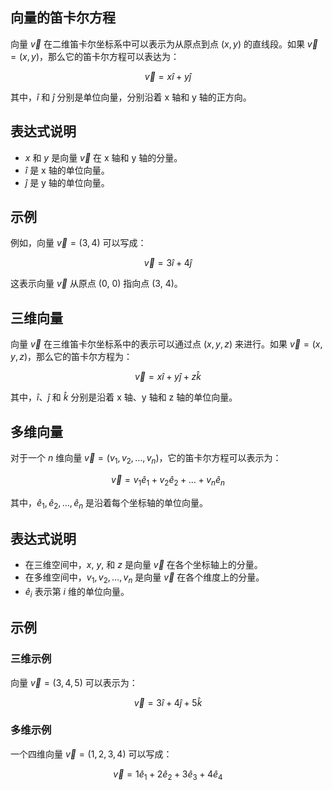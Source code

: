 ## 向量的笛卡尔方程

向量 $\vec{v}$ 在二维笛卡尔坐标系中可以表示为从原点到点 $(x, y)$ 的直线段。如果 $\vec{v} = (x, y)$，那么它的笛卡尔方程可以表达为：

$$
\vec{v} = x\hat{i} + y\hat{j}
$$

其中，$\hat{i}$ 和 $\hat{j}$ 分别是单位向量，分别沿着 x 轴和 y 轴的正方向。

## 表达式说明

- $x$ 和 $y$ 是向量 $\vec{v}$ 在 x 轴和 y 轴的分量。
- $\hat{i}$ 是 x 轴的单位向量。
- $\hat{j}$ 是 y 轴的单位向量。

## 示例

例如，向量 $\vec{v} = (3, 4)$ 可以写成：

$$
\vec{v} = 3\hat{i} + 4\hat{j}
$$

这表示向量 $\vec{v}$ 从原点 (0, 0) 指向点 (3, 4)。


## 三维向量

向量 $\vec{v}$ 在三维笛卡尔坐标系中的表示可以通过点 $(x, y, z)$ 来进行。如果 $\vec{v} = (x, y, z)$，那么它的笛卡尔方程为：

$$
\vec{v} = x\hat{i} + y\hat{j} + z\hat{k}
$$

其中，$\hat{i}$、$\hat{j}$ 和 $\hat{k}$ 分别是沿着 x 轴、y 轴和 z 轴的单位向量。

## 多维向量

对于一个 $n$ 维向量 $\vec{v} = (v_1, v_2, \ldots, v_n)$，它的笛卡尔方程可以表示为：

$$
\vec{v} = v_1\hat{e}_1 + v_2\hat{e}_2 + \ldots + v_n\hat{e}_n
$$

其中，$\hat{e}_1, \hat{e}_2, \ldots, \hat{e}_n$ 是沿着每个坐标轴的单位向量。

## 表达式说明

- 在三维空间中，$x$, $y$, 和 $z$ 是向量 $\vec{v}$ 在各个坐标轴上的分量。
- 在多维空间中，$v_1, v_2, \ldots, v_n$ 是向量 $\vec{v}$ 在各个维度上的分量。
- $\hat{e}_i$ 表示第 $i$ 维的单位向量。

## 示例

### 三维示例

向量 $\vec{v} = (3, 4, 5)$ 可以表示为：

$$
\vec{v} = 3\hat{i} + 4\hat{j} + 5\hat{k}
$$

### 多维示例

一个四维向量 $\vec{v} = (1, 2, 3, 4)$ 可以写成：

$$
\vec{v} = 1\hat{e}_1 + 2\hat{e}_2 + 3\hat{e}_3 + 4\hat{e}_4
$$
